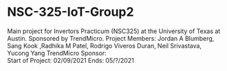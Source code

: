 # NSC-325-IoT-Group2
Main project for Invertors Practicum (NSC325) at the University of Texas at Austin. Sponsored by TrendMicro.
Project Members: 
  Jordan A Blumberg, Sang Kook ,Radhika M Patel, Rodrigo Viveros Duran, Neil Srivastava, Yucong Yang
TrendMicro Sponsor:  
Start of Project: 02/09/2021 
Ends: 05/?/2021

